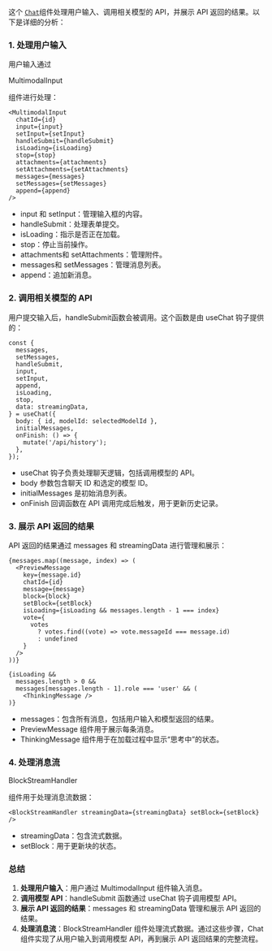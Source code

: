 这个 [`Chat`](./chat.tsx)组件处理用户输入、调用相关模型的 API，并展示 API 返回的结果。以下是详细的分析：

### 1. 处理用户输入

用户输入通过 

MultimodalInput

 组件进行处理：

```tsx
<MultimodalInput
  chatId={id}
  input={input}
  setInput={setInput}
  handleSubmit={handleSubmit}
  isLoading={isLoading}
  stop={stop}
  attachments={attachments}
  setAttachments={setAttachments}
  messages={messages}
  setMessages={setMessages}
  append={append}
/>
```

- input 和 setInput：管理输入框的内容。
- handleSubmit：处理表单提交。
- isLoading：指示是否正在加载。
- stop：停止当前操作。
- attachments和 setAttachments：管理附件。
- messages和 setMessages：管理消息列表。
- append：追加新消息。

### 2. 调用相关模型的 API

用户提交输入后，handleSubmit函数会被调用。这个函数是由 useChat 钩子提供的：

```tsx
const {
  messages,
  setMessages,
  handleSubmit,
  input,
  setInput,
  append,
  isLoading,
  stop,
  data: streamingData,
} = useChat({
  body: { id, modelId: selectedModelId },
  initialMessages,
  onFinish: () => {
    mutate('/api/history');
  },
});
```

- useChat 钩子负责处理聊天逻辑，包括调用模型的 API。
- body 参数包含聊天 ID 和选定的模型 ID。
- initialMessages 是初始消息列表。
- onFinish 回调函数在 API 调用完成后触发，用于更新历史记录。

### 3. 展示 API 返回的结果

API 返回的结果通过 messages 和 streamingData 进行管理和展示：

```tsx
{messages.map((message, index) => (
  <PreviewMessage
    key={message.id}
    chatId={id}
    message={message}
    block={block}
    setBlock={setBlock}
    isLoading={isLoading && messages.length - 1 === index}
    vote={
      votes
        ? votes.find((vote) => vote.messageId === message.id)
        : undefined
    }
  />
))}

{isLoading &&
  messages.length > 0 &&
  messages[messages.length - 1].role === 'user' && (
    <ThinkingMessage />
)}
```

- messages：包含所有消息，包括用户输入和模型返回的结果。
- PreviewMessage 组件用于展示每条消息。
- ThinkingMessage 组件用于在加载过程中显示“思考中”的状态。

### 4. 处理消息流

BlockStreamHandler

 组件用于处理消息流数据：

```tsx
<BlockStreamHandler streamingData={streamingData} setBlock={setBlock} />
```

- streamingData：包含流式数据。
- setBlock：用于更新块的状态。

### 总结

1. **处理用户输入**：用户通过 MultimodalInput 组件输入消息。
2. **调用模型 API**：handleSubmit 函数通过 useChat 钩子调用模型 API。
3. **展示 API 返回的结果**：messages 和 streamingData 管理和展示 API 返回的结果。
4. **处理消息流**：BlockStreamHandler 组件处理流式数据。通过这些步骤，Chat 组件实现了从用户输入到调用模型 API，再到展示 API 返回结果的完整流程。
